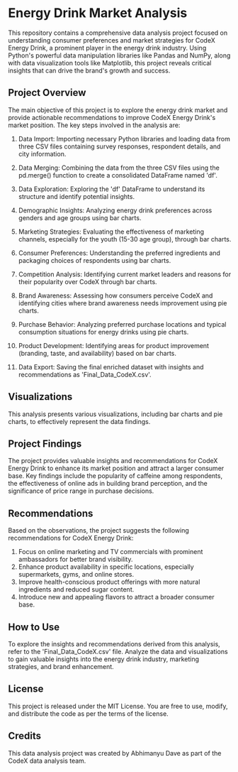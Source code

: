 # Energy Drink Market Analysis
This repository contains a comprehensive data analysis project focused on understanding consumer preferences and market strategies for CodeX Energy Drink, a prominent player in the energy drink industry. Using Python's powerful data manipulation libraries like Pandas and NumPy, along with data visualization tools like Matplotlib, this project reveals critical insights that can drive the brand's growth and success.

## Project Overview
The main objective of this project is to explore the energy drink market and provide actionable recommendations to improve CodeX Energy Drink's market position. The key steps involved in the analysis are:

1. Data Import: Importing necessary Python libraries and loading data from three CSV files containing survey responses, respondent details, and city information.

2. Data Merging: Combining the data from the three CSV files using the pd.merge() function to create a consolidated DataFrame named 'df'.

3. Data Exploration: Exploring the 'df' DataFrame to understand its structure and identify potential insights.

4. Demographic Insights: Analyzing energy drink preferences across genders and age groups using bar charts.

5. Marketing Strategies: Evaluating the effectiveness of marketing channels, especially for the youth (15-30 age group), through bar charts.

6. Consumer Preferences: Understanding the preferred ingredients and packaging choices of respondents using bar charts.

7. Competition Analysis: Identifying current market leaders and reasons for their popularity over CodeX through bar charts.

8. Brand Awareness: Assessing how consumers perceive CodeX and identifying cities where brand awareness needs improvement using pie charts.

9. Purchase Behavior: Analyzing preferred purchase locations and typical consumption situations for energy drinks using pie charts.

10. Product Development: Identifying areas for product improvement (branding, taste, and availability) based on bar charts.

11. Data Export: Saving the final enriched dataset with insights and recommendations as 'Final_Data_CodeX.csv'.

## Visualizations
This analysis presents various visualizations, including bar charts and pie charts, to effectively represent the data findings.

## Project Findings
The project provides valuable insights and recommendations for CodeX Energy Drink to enhance its market position and attract a larger consumer base. Key findings include the popularity of caffeine among respondents, the effectiveness of online ads in building brand perception, and the significance of price range in purchase decisions.

## Recommendations
Based on the observations, the project suggests the following recommendations for CodeX Energy Drink:

1. Focus on online marketing and TV commercials with prominent ambassadors for better brand visibility.
2. Enhance product availability in specific locations, especially supermarkets, gyms, and online stores.
3. Improve health-conscious product offerings with more natural ingredients and reduced sugar content.
4. Introduce new and appealing flavors to attract a broader consumer base.

## How to Use
To explore the insights and recommendations derived from this analysis, refer to the 'Final_Data_CodeX.csv' file. Analyze the data and visualizations to gain valuable insights into the energy drink industry, marketing strategies, and brand enhancement.

## License
This project is released under the MIT License. You are free to use, modify, and distribute the code as per the terms of the license.

## Credits
This data analysis project was created by Abhimanyu Dave as part of the CodeX data analysis team.





